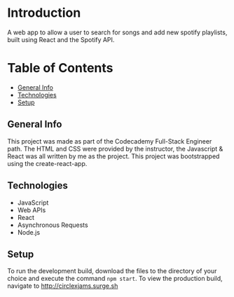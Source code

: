 # Introduction
A web app to allow a user to search for songs and add new spotify playlists, built using React and the Spotify API.

# Table of Contents
* [General Info](#general-info)
* [Technologies](#technologies)
* [Setup](#setup)

## General Info
This project was made as part of the Codecademy Full-Stack Engineer path. The HTML and CSS were provided by the instructor, the Javascript & React was all written by me as the project. This project was bootstrapped using the create-react-app.

## Technologies
* JavaScript
* Web APIs
* React
* Asynchronous Requests
* Node.js

## Setup
To run the development build, download the files to the directory of your choice and execute the command `npm start`. To view the production build, navigate to http://circlexjams.surge.sh
